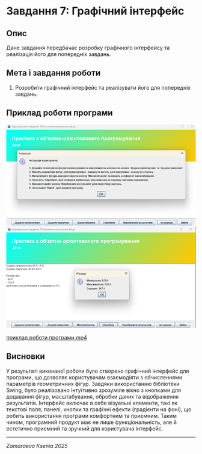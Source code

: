 # Завдання 7: Графічний інтерфейс

## Опис
Дане завдання передбачає розробку графічного інтерфейсу та реалізація його для попередніх завдань.

## Мета і завдання роботи
1. Розробити графічний інтерфейс та реалізувати його для попередніх завдань. 


## Приклад роботи програми


![Знімок екрана 2025-04-02 174634.png](../image/%D0%97%D0%BD%D1%96%D0%BC%D0%BE%D0%BA%20%D0%B5%D0%BA%D1%80%D0%B0%D0%BD%D0%B0%202025-04-02%20174634.png)
![Знімок екрана 2025-04-02 174725.png](../image/%D0%97%D0%BD%D1%96%D0%BC%D0%BE%D0%BA%20%D0%B5%D0%BA%D1%80%D0%B0%D0%BD%D0%B0%202025-04-02%20174725.png)

[приклад роботи програми.mp4](../image/%D0%BF%D1%80%D0%B8%D0%BA%D0%BB%D0%B0%D0%B4%20%D1%80%D0%BE%D0%B1%D0%BE%D1%82%D0%B8%20%D0%BF%D1%80%D0%BE%D0%B3%D1%80%D0%B0%D0%BC%D0%B8.mp4)

## Висновки

У результаті виконаної роботи було створено графічний інтерфейс для програми, що дозволяє користувачам взаємодіяти з обчисленнями параметрів геометричних фігур. Завдяки використанню бібліотеки Swing, було реалізовано інтуїтивно зрозуміле вікно з кнопками для додавання фігур, масштабування, обробки даних та відображення результатів. Інтерфейс включає в себе візуальні елементи, такі як текстові поля, панелі, кнопки та графічні ефекти (градієнти на фоні), що робить використання програми комфортним та приємним. Таким чином, програмний продукт має не лише функціональність, але й естетично приємний та зручний для користувача інтерфейс.

---

*Zamaraeva Ksenia 2025*
